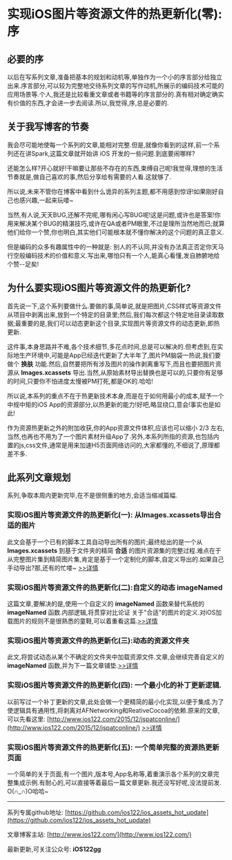 # 实现iOS图片等资源文件的热更新化(零): 序

## 必要的序

以后在写系列文章,准备把基本的规划和动机等,单独作为一个小的序言部分给独立出来.序言部分,可以较为完整地交待系列文章的写作动机,所展示的编码技术可能的应用场景等.个人,我还是比较看重文章或者书籍等的序言部分的.真有相对确定确实有价值的东西,才会进一步去阅读.所以,我觉得,序,总是必要的.

## 关于我写博客的节奏

我会尽可能地使每一个系列的文章,能相对完整.但是,就像你看到的这样,前一个系列还在讲Spark,这篇文章就开始讲 iOS 开发的一些问题.到底要闹哪样?

还能怎么样?开心就好!干嘛要让那些不存在的东西,束缚自己呢!我觉得,理想的生活节奏就是,做自己喜欢的事,然后分享给有需要的人看.这就够了.

所以说,未来不管你在博客中看到什么诡异的系列主题,都不用感到惊讶!如果刚好自己也感兴趣,一起来玩喽~

当然,有人说,天天BUG,还解不完呢,哪有闲心写BUG呢!这是问题,或许也是答案!你用来解决某个BUG的精湛技巧,或许在QA或者PM眼里,不过是理所当然地而已;就算他们给你一个赞,你也明白,其实他们可能根本就不懂你解决的这个问题的真正意义.

但是编码的众多有趣属性中的一种就是: 别人的不认同,并没有办法真正否定你天马行空般编码技术的价值和意义.写出来,哪怕只有一个人,能真心看懂,发自肺腑地给个赞--足矣!

## 为什么要实现iOS图片等资源文件的热更新化?

首先说一下,这个系列要做什么.要做的事,简单说,就是把图片,CSS样式等资源文件从项目中剥离出来,放到一个特定的目录里;然后,我们每次都这个特定地目录读取数据;最重要的是,我们可以动态更新这个目录,实现图片等资源文件的动态更新,即热更新.

这件事,本身思路并不难,各个技术细节,多花点时间,总是可以解决的.但考虑到,在实际地生产环境中,可能是App已经迭代更新了大半年了,图片PM脑袋一热说,我们要做个 **换肤** 功能.然后,自然要把所有涉及图片的操作剥离重写下,而且也要把图片资源从 **Images.xcassets** 导出.当然,从原始素材导出替换也是可以的,只要你有足够的时间,只要你不怕进度太慢被PM打死,都是OK的.哈哈!

所以说,本系列的重点不在于热更新技术本身,而是在于如何用最小的成本,赋予一个中规中矩的iOS App的资源部分,以热更新的能力!好吧,略显绕口,意会!事实也是如此!

作为资源热更新之外的附加收获,你的App资源文件体积,应该也可以缩小 2/3 左右,当然,也再也不用为了一个图片素材升级App了.另外,本系列所指的资源,也包括内置的js,css文件,通常是用来加速H5页面网络访问的,大家都懂的,不细说了,原理都差不多.

## 此系列文章规划

系列,争取本周内更新完毕,在不是很侧重的地方,会适当缩减篇幅.

### 实现iOS图片等资源文件的热更新化(一): 从Images.xcassets导出**合适**的图片  

此文会基于一个已有的脚本工具自动导出所有的图片;最终给出的是一个从 **Images.xcassets** 到基于文件夹的精简 **合适** 的图片资源集的完整过程.难点在于从完整图片集到精简图片集,肯定是基于一个定制化的脚本,自定义导出的.如果自己手动导出?那,还有的忙喽~ [>>详情](https://github.com/ios122/ios_assets_hot_update/blob/master/ios_assets_hot_update_1.md)

### 实现iOS图片等资源文件的热更新化(二):自定义的动态 **imageNamed**

这篇文章,要解决的是,使用一个自定义的 **imageNamed** 函数来替代系统的 **imageNamed** 函数.内部逻辑,将贯穿对比论证 关于"合适"的图片的定义.对iOS加载图片的规则不是很熟悉的童鞋,可以着重看这篇.[>>详情](https://github.com/ios122/ios_assets_hot_update/blob/master/ios_assets_hot_update_2.md)

### 实现iOS图片等资源文件的热更新化(三):动态的资源文件夹

此文,将尝试动态从某个不确定的文件夹中加载资源文件.文章,会继续完善自定义的 **imageNamed** 函数,并为下一篇文章铺垫.[>>详情](https://github.com/ios122/ios_assets_hot_update/blob/master/ios_assets_hot_update_3.md)

### 实现iOS图片等资源文件的热更新化(四): 一个最小化的补丁更新逻辑.

以前写过一个补丁更新的文章,此处会做一个更精简的最小化实现,以便于集成.为了使逻辑具有通用性,将剥离对AFNetworking和ReativeCocoa的依赖.原来的文章,可以先看这里: [http://www.ios122.com/2015/12/jspatconline/](http://www.ios122.com/2015/12/jspatconline/)  [>>详情](https://github.com/ios122/ios_assets_hot_update/blob/master/ios_assets_hot_update_4.md)

### 实现iOS图片等资源文件的热更新化(五): 一个简单完整的资源热更新页面

一个简单的关于页面,有一个图片,版本号,App名称等,着重演示各个系列的文章完整集成示例.有耐心的,可以直接等着最后一篇文章更新.我还没写好呢,没法提前发. O(∩_∩)O哈哈~

---
系列专属github地址: [https://github.com/ios122/ios_assets_hot_update](https://github.com/ios122/ios_assets_hot_update)

文章博客主站: [http://www.ios122.com/](http://www.ios122.com/)

最新更新,可关注公众号: **iOS122gg**
